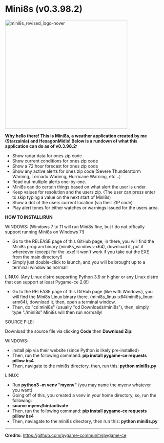 # Mini8s (v0.3.98.2)
<img width="400" height="356" alt="mini8s_revised_logo-nover" src="https://github.com/user-attachments/assets/9154b59d-c126-440a-9255-c345a322540e" />



**Why hello there! This is Mini8s, a weather application created by me (Starzainia) and HexagonMidis! Below is a rundown of what this application can do as of v0.3.98.2:**

- Show radar data for ones zip code
- Show current conditions for ones zip code
- Show a 72 hour forecast for ones zip code
- Show any active alerts for ones zip code (Severe Thunderstorm Warning, Tornado Warning, Hurricane Warning, etc...)
- Read out multiple alerts one-by-one.
- Mini8s can do certain things based on what alert the user is under.
- Keep values for resolution and the users zip. (The user can press enter to skip typing a value on the next start of Mini8s)
- Show a dot of the users current location (via their ZIP code)
- Play alert tones for either watches or warnings issued for the users area.


****HOW TO INSTALL/RUN****

WINDOWS:
(Windows 7 to 11 will run Mini8s fine, but I do not offically support running Mini8s on Windows 7!)
- Go to the RELEASE page of this GitHub page, in there, you will find the Mini8s program binary (mini8s_windows-x64), download it, put it whereever (except for the .exe! it won't work if you take out the EXE from the main directory!)
- Simply just double-click to launch, and you will be brought up to a terminal window as normal!

LINUX: 
(Any Linux distro supporting Python 3.9 or higher or any Linux distro that can support at least Pygame-ce 2.0!)
- Go to the RELEASE page of this GitHub page (like with Windows), you will find the Mini8s Linux binary there. (mini8s_linux-x64/mini8s_linux-arm64), download it, then, open a terminal window.
- Then, do "cd mini8s" (usually "cd Downloads/mini8s"), then, simply type "./mini8s" Mini8s will then run normally!


SOURCE FILE:

Download the source file via clicking **Code** then **Download Zip**:

WINDOWS: 
- Install pip via their website (since Python is likely pre-installed)
- Then, run the following command: **pip install pygame-ce requests pillow bs4**
- Then, navigate to the mini8s directory, then, run this: **python mini8s.py**

LINUX:
- Run **python3 -m venv "myenv"** (you may name the myenv whatever you want)
- Going off of this, you created a venv in your home directory, so, run the following:
- **source myenv/bin/activate**
- Then, run the following command: **pip install pygame-ce requests pillow bs4**
- Then, naviagate to the mini8s directory, then run this: **python mini8s.py**

-----------------------------------------------------------------------------
**Credits:**
https://github.com/pygame-community/pygame-ce
